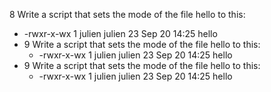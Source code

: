 8 Write a script that sets the mode of the file hello to this: 
   * -rwxr-x-wx 1 julien julien 23 Sep 20 14:25 hello
* 9 Write a script that sets the mode of the file hello to this: 
   * -rwxr-x-wx 1 julien julien 23 Sep 20 14:25 hello
* 9 Write a script that sets the mode of the file hello to this: 
   * -rwxr-x-wx 1 julien julien 23 Sep 20 14:25 hello
